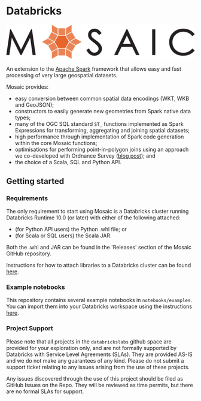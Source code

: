 # Databricks
![mosaic-logo](src/main/resources/mosaic_logo.png)

An extension to the [Apache Spark](https://spark.apache.org/) framework that allows easy and fast processing of very large geospatial datasets.

Mosaic provides:
- easy conversion between common spatial data encodings (WKT, WKB and GeoJSON);
- constructors to easily generate new geometries from Spark native data types;
- many of the OGC SQL standard `ST_` functions implemented as Spark Expressions for transforming, aggregating and joining spatial datasets;
- high performance through implementation of Spark code generation within the core Mosaic functions;
- optimisations for performing point-in-polygon joins using an approach we co-developed with Ordnance Survey ([blog post](https://databricks.com/blog/2021/10/11/efficient-point-in-polygon-joins-via-pyspark-and-bng-geospatial-indexing.html)); and 
- the choice of a Scala, SQL and Python API. 

## Getting started

### Requirements
The only requirement to start using Mosaic is a Databricks cluster running Databricks Runtime 10.0 (or later) with either of the following attached:
- (for Python API users) the Python .whl file; or
- (for Scala or SQL users) the Scala JAR.

Both the .whl and JAR can be found in the 'Releases' section of the Mosaic GitHub repository.

Instructions for how to attach libraries to a Databricks cluster can be found [here](https://docs.databricks.com/libraries/cluster-libraries.html).

### Example notebooks
This repository contains several example notebooks in `notebooks/examples`. You can import them into your Databricks workspace using the instructions [here](https://docs.databricks.com/notebooks/notebooks-manage.html#import-a-notebook).

### Project Support
Please note that all projects in the `databrickslabs` github space are provided for your exploration only, and are not formally supported by Databricks with Service Level Agreements (SLAs). They are provided AS-IS and we do not make any guarantees of any kind. Please do not submit a support ticket relating to any issues arising from the use of these projects.

Any issues discovered through the use of this project should be filed as GitHub Issues on the Repo. They will be reviewed as time permits, but there are no formal SLAs for support.